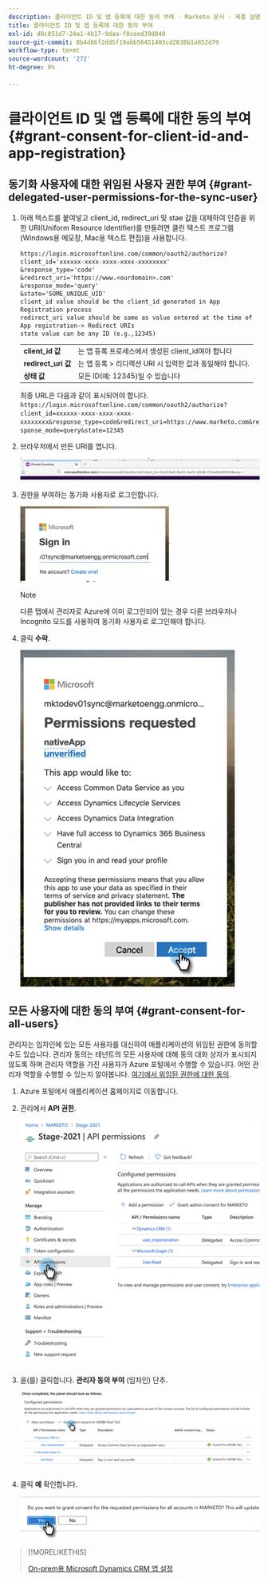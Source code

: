 ```yaml
---
description: 클라이언트 ID 및 앱 등록에 대한 동의 부여 - Marketo 문서 - 제품 설명서
title: 클라이언트 ID 및 앱 등록에 대한 동의 부여
exl-id: d0c851d7-24a1-4b17-9daa-f0ceed39d040
source-git-commit: 8b4d86f2dd5f19abb56451403cd2638b1a852d79
workflow-type: tm+mt
source-wordcount: '272'
ht-degree: 0%

---
```


# 클라이언트 ID 및 앱 등록에 대한 동의 부여 {#grant-consent-for-client-id-and-app-registration}

## 동기화 사용자에 대한 위임된 사용자 권한 부여 {#grant-delegated-user-permissions-for-the-sync-user}

1. 아래 텍스트를 붙여넣고 client_id, redirect_uri 및 stae 값을 대체하여 인증을 위한 URI(Uniform Resource Identifier)를 만들려면 클린 텍스트 프로그램(Windows용 메모장, Mac용 텍스트 편집)을 사용합니다.

   ```
   https://login.microsoftonline.com/common/oauth2/authorize?
   client_id='xxxxxx-xxxx-xxxx-xxxx-xxxxxxxx'
   &response_type='code'
   &redirect_uri='https://www.<ourdomain>.com'
   &response_mode='query'
   &state='SOME_UNIQUE_UID'
   client_id value should be the client_id generated in App Registration process
   redirect_uri value should be same as value entered at the time of App registration-> Redirect URIs
   state value can be any ID (e.g.,12345)
   ```

   <table> 
    <colgroup> 
     <col> 
     <col> 
    </colgroup> 
    <tbody> 
     <tr> 
      <td><strong>client_id 값</strong></td> 
      <td>는 앱 등록 프로세스에서 생성된 client_id여야 합니다</td> 
     </tr> 
     <tr> 
      <td><strong>redirect_uri 값</strong></td> 
      <td>는 앱 등록 &gt; 리디렉션 URI 시 입력한 값과 동일해야 합니다.</td> 
     </tr> 
     <tr> 
      <td><strong>상태 값</strong></td> 
      <td>모든 ID(예: 12345)일 수 있습니다</td> 
     </tr> 
    </tbody> 
   </table>

   최종 URL은 다음과 같이 표시되어야 합니다. `https://login.microsoftonline.com/common/oauth2/authorize?client_id=xxxxxx-xxxx-xxxx-xxxx-xxxxxxxx&response_type=code&redirect_uri=https://www.marketo.com&response_mode=query&state=12345`

1. 브라우저에서 만든 URI를 엽니다.

   ![](assets/grant-consent-for-client-id-app-registration-1.png)

1. 권한을 부여하는 동기화 사용자로 로그인합니다.

   ![](assets/grant-consent-for-client-id-app-registration-2.png)

   >[!NOTE]
   >
   >다른 탭에서 관리자로 Azure에 이미 로그인되어 있는 경우 다른 브라우저나 Incognito 모드를 사용하여 동기화 사용자로 로그인해야 합니다.

1. 클릭 **수락**.

   ![](assets/grant-consent-for-client-id-app-registration-3.png)

## 모든 사용자에 대한 동의 부여 {#grant-consent-for-all-users}

관리자는 임차인에 있는 모든 사용자를 대신하여 애플리케이션의 위임된 권한에 동의할 수도 있습니다. 관리자 동의는 테넌트의 모든 사용자에 대해 동의 대화 상자가 표시되지 않도록 하며 관리자 역할을 가진 사용자가 Azure 포털에서 수행할 수 있습니다. 어떤 관리자 역할을 수행할 수 있는지 알아봅니다. [여기에서 위임된 권한에 대한 동의](https://docs.microsoft.com/en-us/azure/active-directory/roles/permissions-reference).

1. Azure 포털에서 애플리케이션 홈페이지로 이동합니다.

1. 관리에서 **API 권한**.

   ![](assets/grant-consent-for-client-id-app-registration-4.png)

1. 을(를) 클릭합니다. **관리자 동의 부여** (임차인) 단추.

   ![](assets/grant-consent-for-client-id-app-registration-5.png)

1. 클릭 **예** 확인합니다.

   ![](assets/grant-consent-for-client-id-app-registration-6.png)

>[!MORELIKETHIS]
>
>[On-prem용 Microsoft Dynamics CRM 앱 설정](/help/marketo/product-docs/crm-sync/microsoft-dynamics-sync/sync-setup/set-up-oauth-authentication-for-dynamics/set-up-microsoft-dynamics-crm-app-for-on-prem.md)

